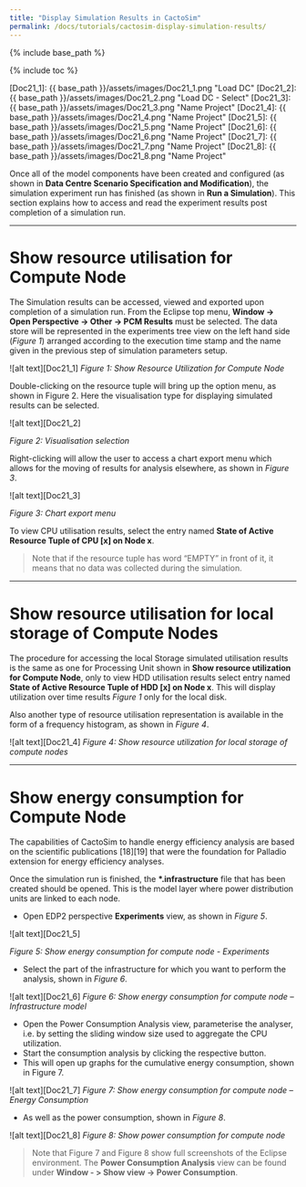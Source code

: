 ```yaml
---
title: "Display Simulation Results in CactoSim"
permalink: /docs/tutorials/cactosim-display-simulation-results/
---
```


{% include base_path %}

{% include toc %}

[Doc21_1]: {{ base_path }}/assets/images/Doc21_1.png "Load DC"
[Doc21_2]: {{ base_path }}/assets/images/Doc21_2.png "Load DC - Select"
[Doc21_3]: {{ base_path }}/assets/images/Doc21_3.png "Name Project"
[Doc21_4]: {{ base_path }}/assets/images/Doc21_4.png "Name Project"
[Doc21_5]: {{ base_path }}/assets/images/Doc21_5.png "Name Project"
[Doc21_6]: {{ base_path }}/assets/images/Doc21_6.png "Name Project"
[Doc21_7]: {{ base_path }}/assets/images/Doc21_7.png "Name Project"
[Doc21_8]: {{ base_path }}/assets/images/Doc21_8.png "Name Project"

Once all of the model components have been created and configured (as shown in __Data Centre Scenario Specification and Modification__), the simulation experiment run has finished (as shown in __Run a Simulation__). This section explains how to access and read the experiment results post completion of a simulation run.

---

# Show resource utilisation for Compute Node

The Simulation results can be accessed, viewed and exported upon completion of a simulation run. From the Eclipse top menu, __Window -> Open Perspective -> Other -> PCM Results__ must be selected. The data store will be represented in the experiments tree view on the left hand side (*Figure 1*) arranged according to the execution time stamp and the name given in the previous step of simulation parameters setup.

![alt text][Doc21_1]
*Figure 1: Show Resource Utilization for Compute Node*

Double-clicking on the resource tuple will bring up the option menu, as shown in Figure 2. Here the visualisation type for displaying simulated results can be selected.

![alt text][Doc21_2]

*Figure 2: Visualisation selection*

Right-clicking will allow the user to access a chart export menu which allows for the moving of results for analysis elsewhere, as shown in *Figure 3*.

![alt text][Doc21_3]

*Figure 3: Chart export menu*

To view CPU utilisation results, select the entry named __State of Active Resource Tuple of CPU [x] on Node x__.

> Note that if the resource tuple has word “EMPTY” in front of it, it means that no data was collected during the simulation.

---

# Show resource utilisation for local storage of Compute Nodes

The procedure for accessing the local Storage simulated utilisation results is the same as one for Processing Unit shown in __Show resource utilization for Compute Node__, only to view HDD utilisation results select entry named __State of Active Resource Tuple of HDD [x] on Node x__. This will display utilization over time results *Figure 1* only for the local disk.

Also another type of resource utilisation representation is available in the form of a frequency histogram, as shown in *Figure 4*.

![alt text][Doc21_4]
*Figure 4: Show resource utilization for local storage of compute nodes*

---

# Show energy consumption for Compute Node

The capabilities of CactoSim to handle energy efficiency analysis are based on the scientific publications  [18][19] that were the foundation for Palladio extension for energy efficiency analyses.

Once the simulation run is finished, the __*.infrastructure__ file that has been created should be opened. This is the model layer where power distribution units are linked to each node.

- Open EDP2 perspective __Experiments__ view, as shown in *Figure 5*.

![alt text][Doc21_5]

*Figure 5: Show energy consumption for compute node - Experiments*

- Select the part of the infrastructure for which you want to perform the analysis, shown in *Figure 6*.

![alt text][Doc21_6]
*Figure 6: Show energy consumption for compute node –Infrastructure model*

- Open the Power Consumption Analysis view, parameterise the analyser, i.e. by setting the sliding window size used to aggregate the CPU utilization. 
- Start the consumption analysis by clicking the respective button. 
- This will open up graphs for the cumulative energy consumption, shown in Figure 7.

![alt text][Doc21_7]
*Figure 7: Show energy consumption for compute node –Energy Consumption*

- As well as the power consumption, shown in *Figure 8*.

![alt text][Doc21_8]
*Figure 8: Show power consumption for compute node*

> Note that Figure 7 and Figure 8 show full screenshots of the Eclipse environment.  The __Power Consumption Analysis__ view can be found under __Window - > Show view -> Power Consumption__.


